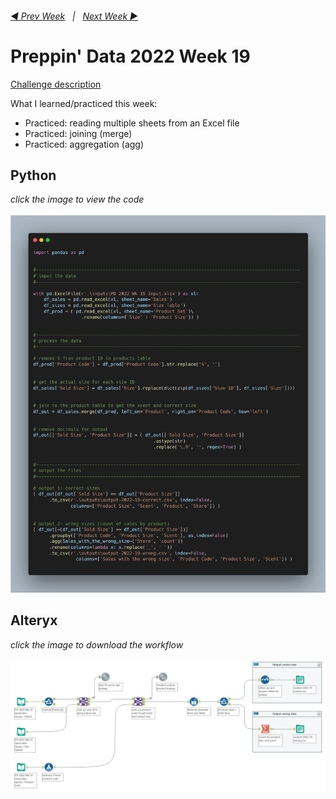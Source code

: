 <h6><a href="..\preppin-data-2022-18\README.md">◀  Prev Week</a>&nbsp;&nbsp;&nbsp;|&nbsp;&nbsp;&nbsp;<a href="..\preppin-data-2022-20\README.md">Next Week  ▶</a></h6>

# Preppin' Data 2022 Week 19

[Challenge description](https://preppindata.blogspot.com/2022/05/2022-week-19-c-good-sales-but-wrong.html)

What I learned/practiced this week:
* Practiced: reading multiple sheets from an Excel file
* Practiced: joining (merge)
* Practiced: aggregation (agg)

## Python
<i>click the image to view the code</i><br>
<br>
<a href="preppin-data-2022-19.py">
<img src="img-python-code-2022-19.png?raw=true" alt="Python code">
</a>

## Alteryx
<i>click the image to download the workflow</i><br>
<br>
<a href="preppin-data-2022-19.yxzp">
<img src="img-alteryx-2022-19.png?raw=true" alt="Alteryx workflow">
</a>